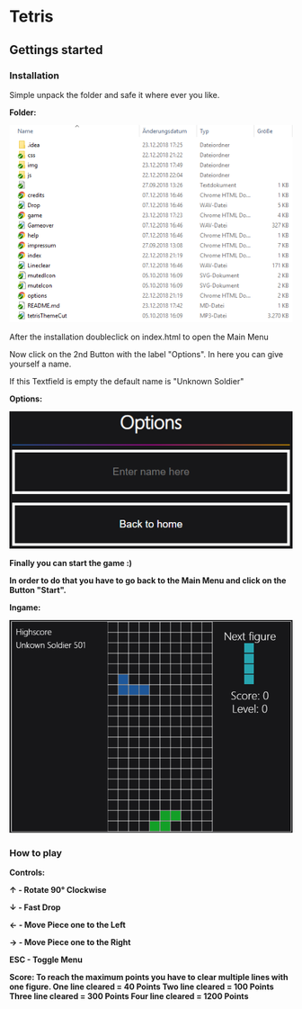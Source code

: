 # Tetris
## Gettings started
### Installation
Simple unpack the folder and safe it where ever you like. <p>
<b> Folder: </b>
<p align="left">
  <img src="./img/folder.png" alt="Folder overview">
</p>
<p>
After the installation doubleclick on index.html to open the Main Menu <p>
Now click on the 2nd Button with the label "Options". In here you can give yourself a name. <p>
If this Textfield is empty the default name is "Unknown Soldier"<p>
<b> Options: <b>
<p align="left">
  <img src="./img/options.png" alt="Folder overview">
</p>

Finally you can start the game :)<p>
In order to do that you have to go back to the Main Menu and click on the Button "Start".<p>
<b> Ingame: <b>
<p align="left">
  <img src="./img/game.png" alt="Folder overview">
</p>
<p>
  
### How to play
<b> Controls: </b>
<p><strong>↑</strong> - Rotate 90° Clockwise</p>
<p><strong>↓</strong> - Fast Drop</p>
<p><strong>←</strong> - Move Piece one to the Left</p>
<p><strong>→</strong> - Move Piece one to the Right</p>
<p><strong>ESC</strong> - Toggle Menu</p>
<p>
<b> Score: </b>
To reach the maximum points you have to clear multiple lines with one figure.
One line cleared = 40 Points
Two line cleared = 100 Points
Three line cleared = 300 Points
Four line cleared = 1200 Points
